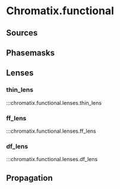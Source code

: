 # Chromatix.functional


## Sources

## Phasemasks


## Lenses
### thin_lens
:::chromatix.functional.lenses.thin_lens
### ff_lens
:::chromatix.functional.lenses.ff_lens
### df_lens
:::chromatix.functional.lenses.df_lens


## Propagation